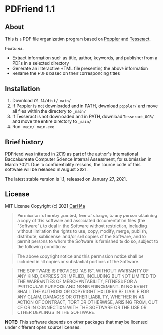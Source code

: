 # PDFriend 1.1

## About
This is a PDF file organization program based on [Poppler](https://github.com/freedesktop/poppler) and [Tesseract](https://github.com/tesseract-ocr/tesseract). 

Features:
* Extract information such as title, author, keywords, and publisher from a PDFs in a selected directory
* Generate an interactive HTML file presenting the above information
* Rename the PDFs based on their corresponding titles

## Installation

1. Download `CS_IA/dist/_main/`
1. If Poppler is not downloaded and in PATH, download `poppler/` and move all files within the directory to `_main/`
1. If Tesseract is not downloaded and in PATH, download `Tesseract_OCR/` and move the entire directory to `_main/`
1. Run `_main/_main.exe`

## Brief history
PDFriend was initiated in 2019 as part of the author's International Baccalaureate Computer Science Internal Assessment, for submission in March 2021. Due to confidentiality reasons, the source code of this software will be released in August 2021. 

The latest stable version is 1.1, released on January 27, 2021. 

## License

MIT License
Copyright (c) 2021 [Carl Ma](https://github.com/macarl08)

> Permission is hereby granted, free of charge, to any person obtaining a copy
> of this software and associated documentation files (the "Software"), to deal
> in the Software without restriction, including without limitation the rights
> to use, copy, modify, merge, publish, distribute, sublicense, and/or sell
> copies of the Software, and to permit persons to whom the Software is
> furnished to do so, subject to the following conditions:

> The above copyright notice and this permission notice shall be included in all
> copies or substantial portions of the Software.

> THE SOFTWARE IS PROVIDED "AS IS", WITHOUT WARRANTY OF ANY KIND, EXPRESS OR
> IMPLIED, INCLUDING BUT NOT LIMITED TO THE WARRANTIES OF MERCHANTABILITY,
> FITNESS FOR A PARTICULAR PURPOSE AND NONINFRINGEMENT. IN NO EVENT SHALL THE
> AUTHORS OR COPYRIGHT HOLDERS BE LIABLE FOR ANY CLAIM, DAMAGES OR OTHER
> LIABILITY, WHETHER IN AN ACTION OF CONTRACT, TORT OR OTHERWISE, ARISING FROM,
> OUT OF OR IN CONNECTION WITH THE SOFTWARE OR THE USE OR OTHER DEALINGS IN THE
> SOFTWARE.

**NOTE:** This software depends on other packages that may be licensed under different open source licenses.